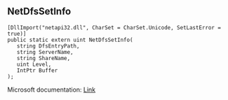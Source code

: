## NetDfsSetInfo

```
[DllImport("netapi32.dll", CharSet = CharSet.Unicode, SetLastError = true)]
public static extern uint NetDfsSetInfo(
   string DfsEntryPath,
   string ServerName,
   string ShareName,
   uint Level,
   IntPtr Buffer
);
```

Microsoft documentation: [Link](https://docs.microsoft.com/en-us/windows/win32/api/lmdfs/nf-lmdfs-netdfssetinfo)
